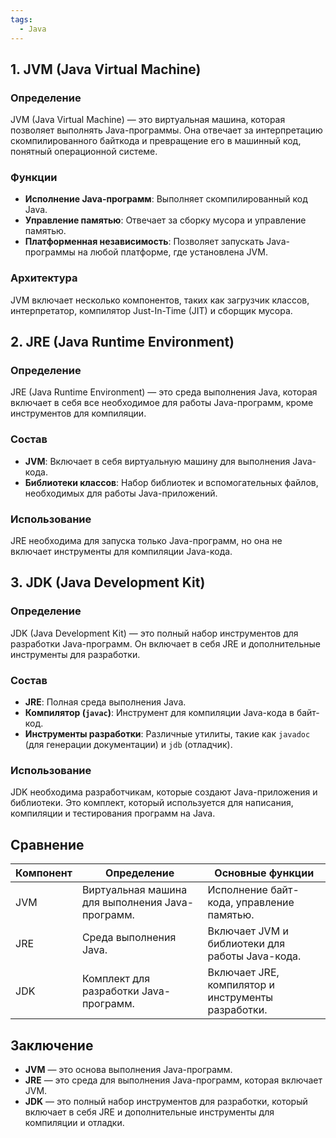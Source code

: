 ```yaml
---
tags:
  - Java
---
```


## 1. JVM (Java Virtual Machine)

### Определение
JVM (Java Virtual Machine) — это виртуальная машина, которая позволяет выполнять Java-программы. Она отвечает за интерпретацию скомпилированного байткода и превращение его в машинный код, понятный операционной системе.

### Функции
- **Исполнение Java-программ**: Выполняет скомпилированный код Java.
- **Управление памятью**: Отвечает за сборку мусора и управление памятью.
- **Платформенная независимость**: Позволяет запускать Java-программы на любой платформе, где установлена JVM.

### Архитектура
JVM включает несколько компонентов, таких как загрузчик классов, интерпретатор, компилятор Just-In-Time (JIT) и сборщик мусора.

## 2. JRE (Java Runtime Environment)

### Определение
JRE (Java Runtime Environment) — это среда выполнения Java, которая включает в себя все необходимое для работы Java-программ, кроме инструментов для компиляции.

### Состав
- **JVM**: Включает в себя виртуальную машину для выполнения Java-кода.
- **Библиотеки классов**: Набор библиотек и вспомогательных файлов, необходимых для работы Java-приложений.

### Использование
JRE необходима для запуска только Java-программ, но она не включает инструменты для компиляции Java-кода.

## 3. JDK (Java Development Kit)

### Определение
JDK (Java Development Kit) — это полный набор инструментов для разработки Java-программ. Он включает в себя JRE и дополнительные инструменты для разработки.

### Состав
- **JRE**: Полная среда выполнения Java.
- **Компилятор (`javac`)**: Инструмент для компиляции Java-кода в байт-код.
- **Инструменты разработки**: Различные утилиты, такие как `javadoc` (для генерации документации) и `jdb` (отладчик).
  
### Использование
JDK необходима разработчикам, которые создают Java-приложения и библиотеки. Это комплект, который используется для написания, компиляции и тестирования программ на Java.

## Сравнение

| Компонент | Определение                                        | Основные функции                                   |
|-----------|----------------------------------------------------|---------------------------------------------------|
| JVM       | Виртуальная машина для выполнения Java-программ.   | Исполнение байт-кода, управление памятью.        |
| JRE       | Среда выполнения Java.                            | Включает JVM и библиотеки для работы Java-кода.  |
| JDK       | Комплект для разработки Java-программ.           | Включает JRE, компилятор и инструменты разработки.|

## Заключение

- **JVM** — это основа выполнения Java-программ.
- **JRE** — это среда для выполнения Java-программ, которая включает JVM.
- **JDK** — это полный набор инструментов для разработки, который включает в себя JRE и дополнительные инструменты для компиляции и отладки. 